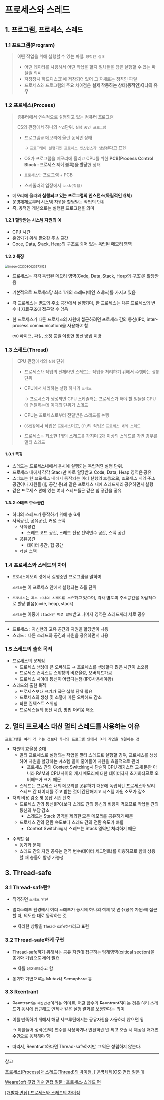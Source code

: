 # 프로세스와 스레드

## 1. 프로그램, 프로세스, 스레드

### 1.1 프로그램(Program)

> 어떤 작업을 위해 실행할 수 있는 파일. `정적인 상태`
>
> - 어떤 데이터를 사용해서 어떤 작업을 할지 절차들을 담은 실행할 수 있는 파일을 의미
> - 저장장치(하드디스크)에 저장되어 있어 그 자체로는 정적인 파일
> - 프로세스와 프로그램의 주요 차이점은 **실제 작동하는 상태(동적인)이냐의 유무**

### 1.2 프로세스(Process)

> 컴퓨터에서 연속적으로 실행되고 있는 컴퓨터 프로그램
>
> OS의 관점에서 하나의 `작업`단위. `실행 중인 프로그램`
>
> - 프로그램을 메모리에 올린 동적인 상태
>
>   → `프로그램이 실행되면 프로세스 인스턴스가 생성`된다고 표현
>
> - OS가 프로그램을 메모리에 올리고 CPU를 위한 **PCB(Process Control Block : 프로세스 제어 블록)을 할당**한 상태
>
> - `프로세스`란 프로그램 + PCB
>
> - 스케줄러의 입장에서 `task(작업)`

- 메모리에 올라와 **실행되고 있는 프로그램의 인스턴스(독립적인 개체)**
- 운영체제로부터 시스템 자원을 할당받는 작업의 단위
- 즉, 동적인 개념으로는 실행된 프로그램을 의미

#### 1.2.1 할당받는 시스템 자원의 예

- CPU 시간
- 운영되기 위해 필요한 주소 공간
- Code, Data, Stack, Heap의 구조로 되어 있는 독립된 메모리 영역

#### 1.2.2 특징

<img src="C:\Users\haetsal\AppData\Roaming\Typora\typora-user-images\image-20230806233731123.png" alt="image-20230806233731123" style="zoom: 67%;" />

- 프로세스는 각각 독립된 메모리 영역(Code, Data, Stack, Heap의 구조)을 할당받음

- 기본적으로 프로세스당 최소 1개의 스레드(메인 스레드)를 가지고 있음

- 각 프로세스는 별도의 주소 공간에서 실행되며, 한 프로세스는 다른 프로세스의 변수나 자료구조에 접근할 수 없음

- 한 프로세스가 다른 프로세스의 자원에 접근하려면 프로세스 간의 통신(IPC, inter-process communication)을 사용해야 함

  ex) 파이프, 파일, 소켓 등을 이용한 통신 방법 이용

### 1.3 스레드(Thread)

> CPU 관점에서의 `실행` 단위
>
> - 프로세스가 작업의 전체라면 스레드는 작업을 처리하기 위해서 수행하는 `실행` 단위
>
> - CPU에서 처리하는 실행 하나가 `스레드`
>
>   → 프로세스가 생성되면 CPU 스케줄러는 프로세스가 해야 할 일들을 CPU에 전달하는데 이때의 단위가 스레드
>
> - CPU는 프로세스로부터 전달받은 스레드를 수행
>
> - `OS입장`에서 작업은 `프로세스`이고, `CPU`의 작업은 `프로세스 내의 스레드`
>
> - 프로세스는 최소한 1개의 스레드를 가지며 2개 이상의 스레드를 가진 경우를 멀티 스레드

#### 1.3.1 특징

- 스레드는 프로세스내에서 동시에 실행되는 독립적인 실행 단위. 
- 프로세스 내에서 각각 Stack만 따로 할당받고 Code, Data, Heap 영역은 공유
- 스레드는 한 프로세스 내에서 동작되는 여러 실행의 흐름으로, 프로세스 내의 주소 공간이나 자원들 (힙 공간 등)과 같은 프로세스 내에 스레드끼리 공유하면서 실행
- 같은 프로세스 안에 있는 여러 스레드들은 같은 힙 공간을 공유

#### 1.3.2 **스레드 주소공간**

- 하나의 스레드가 동작하기 위해 총 6개
- 사적공간, 공유공간, 커널 스택
  - 사적공간
    - 스레드 코드 공간, 스레드 전용 전역변수 공간, 스택 공간
  - 공유공간
    - 데이터 공간, 힙 공간
  -  커널 스택

### 1.4 프로세스와 스레드의 차이

- `프로세스`메모리 상에서 실행중인 프로그램을 말하며

  `스레드`는 이 프로세스 안에서 실행되는 흐름 단위

- `프로세스`는 `최소 하나의 스레드를 보유`하고 있으며, 각각 별도의 주소공간을 독립적으로 할당 받음(code, heap, stack) 

  `스레드`는 이중에 `stack만 따로 할당`받고 나머지 영역은 스레드끼리 서로 공유

---

- 프로세스 : 자신만의 고유 공간과 자원을 할당받아 사용
- 스레드 : 다른 스레드와 공간과 자원을 공유하면서 사용

### 1.5 스레드의 출현 목적

- 프로세스의 문제점
  - 프로세스 생성에 큰 오버헤드 → 프로세스를 생성할때 많은 시간이 소요됨
  - 프로세스 컨텍스트 스위칭의 비효율성, 오버헤드가큼
  - 프로세스 사이에 통신이 어렵다는점 (IPC사용해야함)
- 스레드의 출현 목적
  - 프로세스보다 크기가 작은 실행 단위 필요
  - 프로세스의 생성 및 소멸에 따른 오버헤드 감소
  - 빠른 컨텍스트 스위칭
  - 프로세스들의 통신 시간, 방법 어려움 해소

## 2. 멀티 프로세스 대신 멀티 스레드를 사용하는 이유

`프로그램을 여러 개 키는 것보다 하나의 프로그램 안에서 여러 작업을 해결하는 것`

- 자원의 효율성 증대
  - 멀티 프로세스로 실행되는 작업을 멀티 스레드로 실행할 경우, 프로세스를 생성하여 자원을 할당하는 시스템 콜이 줄어들어 자원을 효율적으로 관리
    - 프로세스 간의 Context Switching시 단순히 CPU 레지스터 교체 뿐만 아니라 RAM과 CPU 사이의 캐시 메모리에 대한 데이터까지 초기화되므로 오버헤드가 크기 때문
  - 스레드는 프로세스 내의 메모리를 공유하기 때문에 독립적인 프로세스와 달리 스레드 간 데이터를 주고 받는 것이 간단해지고 시스템 자원 소모가 감소
- 처리 비용 감소 및 응답 시간 단축
  - 프로세스 간의 통신(IPC)보다 스레드 간의 통신의 비용이 적으므로 작업들 간의 통신의 부담 감소
    - 스레드는 Stack 영역을 제외한 모든 메모리를 공유하기 때문
  - 프로세스 간의 전환 속도보다 스레드 간의 전환 속도가 빠름
    - Context Switching시 스레드는 Stack 영역만 처리하기 때문

* 주의할 점
  * 동기화 문제
  * 스레드 간의 자원 공유는 전역 변수(데이터 세그먼트)를 이용하므로 함께 상용할 때 충돌이 발생 가능성

## 3. Thread-safe

### 3.1 Thread-safe란?

- 직역하면 `스레드 안전`

- 멀티스레드 환경에서 여러 스레드가 동시에 하나의 객체 및 변수(공유 자원)에 접근할 때, 의도한 대로 동작하는 것

  → 이러한 상황을 `Thead-safe하다`라고 표현

### 3.2 Thread-safe하게 구현

- Thread-safe하기 위해서는 공유 자원에 접근하는 임계영역(critical section)을 동기화 기법으로 제어 필요

  → 이를 `상호배제`라고 함

- 동기화 기법으로는 Mutex나 Semaphore 등

### 3.3 Reentrant

- Reentrant는 `재진입성`이라는 의미로, 어떤 함수가 Reentrant하다는 것은 여러 스레드가 동시에 접근해도 언제나 같은 실행 결과를 보장한다는 의미

- 이를 만족하기 위해서 해당 서브루틴에서는 공유자원을 사용하지 않으면 됨

  → 예를들어 정적(전역) 변수를 사용하거나 반환하면 안 되고 호출 시 제공된 매개변수만으로 동작해야 함

- 따라서, Reentrant하다면 Thread-safe하지만 그 역은 성립하지 않는다.

---

참고

[프로세스(Process)와 스레드(Thread)의 차이점. [ 운영체제(OS) 면접 질문 1]](https://murphymoon.tistory.com/entry/%ED%94%84%EB%A1%9C%EC%84%B8%EC%8A%A4Process%EC%99%80-%EC%8A%A4%EB%A0%88%EB%93%9CThread%EC%9D%98-%EC%B0%A8%EC%9D%B4%EC%A0%90-%EC%9A%B4%EC%98%81%EC%B2%B4%EC%A0%9COS-%EB%A9%B4%EC%A0%91-%EC%A7%88%EB%AC%B8-1)

[WeareSoft 깃헙 기술 면접 질문 : 프로세스-스레드 편](https://github.com/WeareSoft/tech-interview/blob/master/contents/os.md#%ED%94%84%EB%A1%9C%EC%84%B8%EC%8A%A4%EC%99%80-%EC%8A%A4%EB%A0%88%EB%93%9C%EC%9D%98-%EC%B0%A8%EC%9D%B4)

[[개발자 면접] 프로세스와 스레드의 차이점](https://zeroco.tistory.com/75)